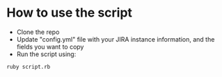 # How to use the script #

* Clone the repo
* Update "config.yml" file with your JIRA instance information, and the fields you want to copy
* Run the script using: 
```
ruby script.rb
```